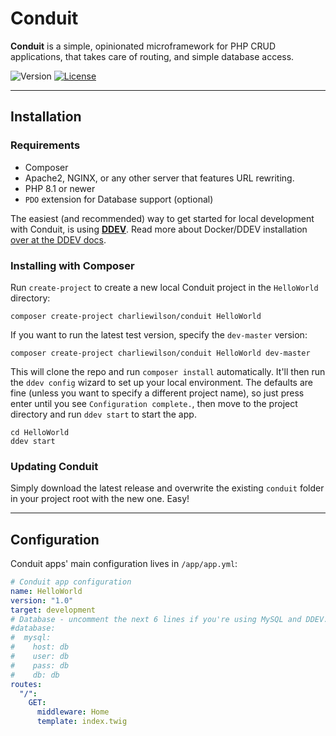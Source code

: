 # Conduit

**Conduit** is a simple, opinionated microframework for PHP CRUD applications, that takes care of routing, and
simple database access.

![Version](https://img.shields.io/github/v/tag/charliewilson/conduit?label=version) [![License](http://img.shields.io/:license-mit-blue.svg)](http://badges.mit-license.org)

---

## Installation

### Requirements

- Composer
- Apache2, NGINX, or any other server that features URL rewriting.
- PHP 8.1 or newer
- `PDO` extension for Database support (optional)

The easiest (and recommended) way to get started for local development with Conduit, is using
[**DDEV**](https://ddev.com/). Read more about Docker/DDEV installation
[over at the DDEV docs](https://ddev.readthedocs.io/en/stable/users/install/docker-installation/).

### Installing with Composer

Run `create-project` to create a new local Conduit project in the `HelloWorld` directory:
```shell
composer create-project charliewilson/conduit HelloWorld
```
If you want to run the latest test version, specify the `dev-master` version:

```shell
composer create-project charliewilson/conduit HelloWorld dev-master
```

This will clone the repo and run `composer install` automatically. It'll then run the `ddev config` wizard to set up
your local environment. The defaults are fine (unless you want to specify a different project name), so just press
enter until you see `Configuration complete.`, then move to the project directory and run `ddev start` to start the app.

```shell
cd HelloWorld
ddev start
```

### Updating Conduit

Simply download the latest release and overwrite the existing `conduit` folder in your project root with the new one.
Easy!

---

## Configuration

Conduit apps' main configuration lives in `/app/app.yml`:

```yaml
# Conduit app configuration
name: HelloWorld
version: "1.0"
target: development
# Database - uncomment the next 6 lines if you're using MySQL and DDEV.
#database:
#  mysql:
#    host: db
#    user: db
#    pass: db
#    db: db
routes:
  "/":
    GET:
      middleware: Home
      template: index.twig
```